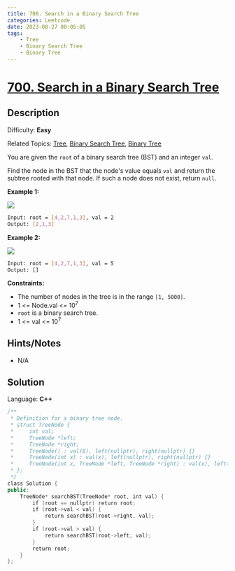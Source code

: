 ```yaml
---
title: 700. Search in a Binary Search Tree
categories: Leetcode
date: 2023-08-27 00:05:05
tags:
    - Tree
    - Binary Search Tree
    - Binary Tree
---
```


# [700\. Search in a Binary Search Tree](https://leetcode.com/problems/search-in-a-binary-search-tree/)

## Description

Difficulty: **Easy**

Related Topics: [Tree](https://leetcode.com/tag/https://leetcode.com/tag/tree//), [Binary Search Tree](https://leetcode.com/tag/https://leetcode.com/tag/binary-search-tree//), [Binary Tree](https://leetcode.com/tag/https://leetcode.com/tag/binary-tree//)

You are given the `root` of a binary search tree (BST) and an integer `val`.

Find the node in the BST that the node's value equals `val` and return the subtree rooted with that node. If such a node does not exist, return `null`.

**Example 1:**

![](https://assets.leetcode.com/uploads/2021/01/12/tree1.jpg)

```bash
Input: root = [4,2,7,1,3], val = 2
Output: [2,1,3]
```

**Example 2:**

![](https://assets.leetcode.com/uploads/2021/01/12/tree2.jpg)

```bash
Input: root = [4,2,7,1,3], val = 5
Output: []
```

**Constraints:**

* The number of nodes in the tree is in the range `[1, 5000]`.
* 1 <= Node.val <= 10<sup>7</sup>
* `root` is a binary search tree.
* 1 <= val <= 10<sup>7</sup>

## Hints/Notes

* N/A

## Solution

Language: **C++**

```C++
/**
 * Definition for a binary tree node.
 * struct TreeNode {
 *     int val;
 *     TreeNode *left;
 *     TreeNode *right;
 *     TreeNode() : val(0), left(nullptr), right(nullptr) {}
 *     TreeNode(int x) : val(x), left(nullptr), right(nullptr) {}
 *     TreeNode(int x, TreeNode *left, TreeNode *right) : val(x), left(left), right(right) {}
 * };
 */
class Solution {
public:
    TreeNode* searchBST(TreeNode* root, int val) {
        if (root == nullptr) return root;
        if (root->val < val) {
            return searchBST(root->right, val);
        }
        if (root->val > val) {
            return searchBST(root->left, val);
        }
        return root;
    }
};
```
